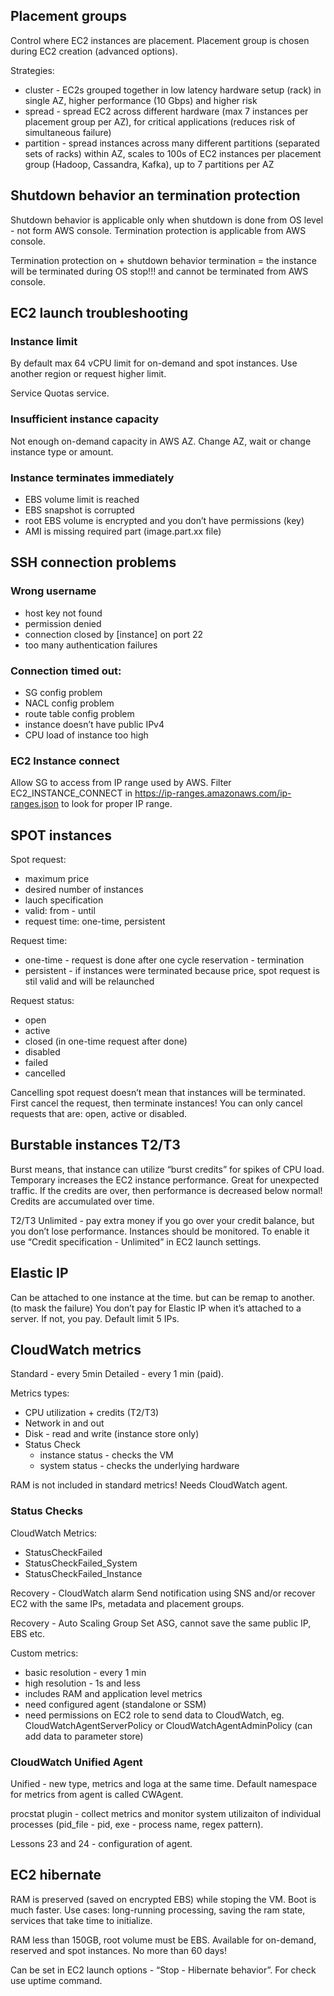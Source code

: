 ## Placement groups
Control where EC2 instances are placement. Placement group is chosen during EC2 creation (advanced options).

Strategies:
* cluster - EC2s grouped together in low latency hardware setup (rack) in single AZ, higher performance (10 Gbps) and higher risk
* spread - spread EC2 across different hardware (max 7 instances per placement group per AZ), for critical applications (reduces risk of simultaneous failure)
* partition - spread instances across many different partitions (separated sets of racks) within AZ, scales to 100s of EC2 instances per placement group (Hadoop, Cassandra, Kafka), up to 7 partitions per AZ

## Shutdown behavior an termination protection
Shutdown behavior is applicable only when shutdown is done from OS level - not form AWS console.
Termination protection is applicable from AWS console.

Termination protection on + shutdown behavior termination =
the instance will be terminated during OS stop!!!
and cannot be terminated from AWS console.

## EC2 launch troubleshooting
### Instance limit
By default max 64 vCPU limit for on-demand and spot instances.
Use another region or request higher limit.

Service Quotas service.

### Insufficient instance capacity
Not enough on-demand capacity in AWS AZ.
Change AZ, wait or change instance type or amount.

### Instance terminates immediately
* EBS volume limit is reached
* EBS snapshot is corrupted
* root EBS volume is encrypted and you don’t have permissions (key)
* AMI is missing required part (image.part.xx file)

## SSH connection problems
### Wrong username
* host key not found
* permission denied
* connection closed by [instance] on port 22
* too many authentication failures

### Connection timed out:
* SG config problem
* NACL config problem
* route table config problem
* instance doesn’t have public IPv4
* CPU load of instance too high

### EC2 Instance connect
Allow SG to access from IP range used by AWS.
Filter EC2_INSTANCE_CONNECT in https://ip-ranges.amazonaws.com/ip-ranges.json to look for proper IP range.

## SPOT instances
Spot request:
* maximum price
* desired number of instances
* lauch specification
* valid: from - until
* request time: one-time, persistent

Request time:
* one-time - request is done after one cycle reservation - termination
* persistent - if instances were terminated because price, spot request is stil valid and will be relaunched

Request status:
* open
* active
* closed (in one-time request after done)
* disabled
* failed
* cancelled

Cancelling spot request doesn’t mean that instances will be terminated.
First cancel the request, then terminate instances!
You can only cancel requests that are: open, active or disabled.

## Burstable instances T2/T3
Burst means, that instance can utilize “burst credits” for spikes of CPU load.   Temporary increases the EC2 instance performance. Great for unexpected traffic.
If the credits are over, then performance is decreased below normal! Credits are accumulated over time.

T2/T3 Unlimited - pay extra money if you go over your credit balance, but you don’t lose performance. Instances should be monitored. To enable it use “Credit specification - Unlimited” in EC2 launch settings.

## Elastic IP
Can be attached to one instance at the time. but can be remap to another. (to mask the failure) You don’t pay for Elastic IP when it’s attached to a server. If not, you pay. Default limit 5 IPs.

## CloudWatch metrics
Standard - every 5min
Detailed - every 1 min (paid).

Metrics types:
* CPU utilization + credits (T2/T3)
* Network in and out
* Disk - read and write (instance store only)
* Status Check
	* instance status - checks the VM
	* system status - checks the underlying hardware

RAM is not included in standard metrics! Needs CloudWatch agent.

### Status Checks
CloudWatch Metrics:
* StatusCheckFailed
* StatusCheckFailed_System
* StatusCheckFailed_Instance

Recovery - CloudWatch alarm
Send notification using SNS and/or recover EC2 with the same IPs, metadata and placement groups.

Recovery - Auto Scaling Group
Set ASG, cannot save the same public IP, EBS etc.

Custom metrics:
* basic resolution - every 1 min
* high resolution - 1s and less
* includes RAM and application level metrics
* need configured agent (standalone or SSM)
* need permissions on EC2 role to send data to CloudWatch, eg. CloudWatchAgentServerPolicy  or CloudWatchAgentAdminPolicy (can add data to parameter store)

### CloudWatch Unified Agent
Unified - new type, metrics and loga at the same time.
Default namespace for metrics from agent is called CWAgent.

procstat plugin - collect metrics and monitor system utilizaiton of individual processes (pid_file - pid, exe - process name, regex pattern).

Lessons 23 and 24 - configuration of agent.


## EC2 hibernate
RAM is preserved (saved on encrypted EBS) while stoping the VM. Boot is much faster. Use cases: long-running processing, saving the ram state, services that take time to initialize.

RAM less than 150GB, root volume must be EBS. Available for on-demand, reserved and spot instances. No more than 60 days!

Can be set in EC2 launch options -  “Stop - Hibernate behavior”.
For check use uptime command.